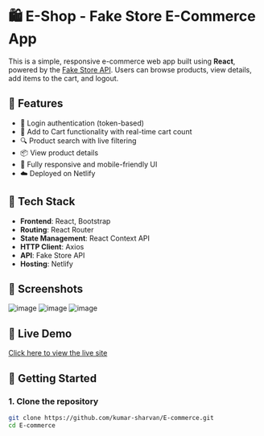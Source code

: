 # 🛍️ E-Shop - Fake Store E-Commerce App

This is a simple, responsive e-commerce web app built using **React**, powered by the [Fake Store API](https://fakestoreapi.com/). Users can browse products, view details, add items to the cart, and logout.

## 🚀 Features

- 🔐 Login authentication (token-based)
- 🛒 Add to Cart functionality with real-time cart count
- 🔍 Product search with live filtering
- 📦 View product details
- 📱 Fully responsive and mobile-friendly UI
- ☁️ Deployed on Netlify

## 🧰 Tech Stack

- **Frontend**: React, Bootstrap
- **Routing**: React Router
- **State Management**: React Context API
- **HTTP Client**: Axios
- **API**: Fake Store API
- **Hosting**: Netlify

## 📸 Screenshots

![image](https://github.com/user-attachments/assets/8881569d-7eb7-4bed-8d23-2be670bdbc45)
![image](https://github.com/user-attachments/assets/44f35bf4-e2d7-4d38-8647-f3fd8206ec3d)
![image](https://github.com/user-attachments/assets/08be79ee-11fe-4219-ad64-0feb7f57b6c0)




## 🔗 Live Demo

[Click here to view the live site](https://your-site-name.netlify.app)

## 📁 Getting Started

### 1. Clone the repository

```bash
git clone https://github.com/kumar-sharvan/E-commerce.git
cd E-commerce
